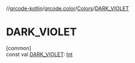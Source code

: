 //[qrcode-kotlin](../../../index.md)/[qrcode.color](../index.md)/[Colors](index.md)/[DARK_VIOLET](-d-a-r-k_-v-i-o-l-e-t.md)

# DARK_VIOLET

[common]\
const val [DARK_VIOLET](-d-a-r-k_-v-i-o-l-e-t.md): [Int](https://kotlinlang.org/api/latest/jvm/stdlib/kotlin/-int/index.html)
